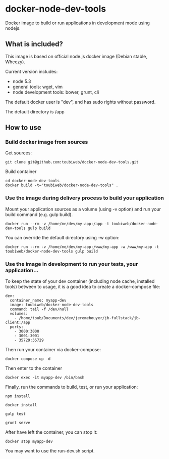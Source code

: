 # docker-node-dev-tools

Docker image to build or run applications in development mode using nodejs.

## What is included?

This image is based on official node.js docker image (Debian stable, Wheezy). 

Current version includes:
* node 5.3
* general tools: wget, vim
* node development tools: bower, grunt, cli

The default docker user is "dev", and has sudo rights without password.

The default directory is /app

## How to use

### Build docker image from sources

Get sources:

	git clone git@github.com:toubiweb/docker-node-dev-tools.git

Build container

	cd docker-node-dev-tools
	docker build -t="toubiweb/docker-node-dev-tools" .

	
### Use the image during delivery process to build your application

Mount your application sources as a volume (using -v option) and run your build command (e.g. gulp build).

	docker run --rm -v /home/me/dev/my-app:/app -t toubiweb/docker-node-dev-tools gulp build

You can override the default directory using -w option:

	docker run --rm -v /home/me/dev/my-app:/www/my-app -w /www/my-app -t toubiweb/docker-node-dev-tools gulp build

### Use the image in development to run your tests, your application...

To keep the state of your dev container (including node cache, installed tools) between to usage, it is a good idea to create a docker-compose file:

	dev:
	  container_name: myapp-dev
	  image: toubiweb/docker-node-dev-tools
	  command: tail -f /dev/null
	  volumes:
		- /home/toub/Documents/dev/jeromebouyer/jb-fullstack/jb-client:/app
	  ports:
		- 3000:3000
		- 3001:3001
		- 35729:35729

Then run your container via docker-compose:

	docker-compose up -d

Then enter to the container

	docker exec -it myapp-dev /bin/bash

Finally, run the commands to build, test, or run your application:

	npm install
	
	docker install

	gulp test
	
	grunt serve
	
After have left the container, you can stop it:

	docker stop myapp-dev
	

You may want to use the run-dev.sh script.
